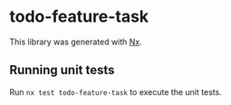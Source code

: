 # todo-feature-task

This library was generated with [Nx](https://nx.dev).

## Running unit tests

Run `nx test todo-feature-task` to execute the unit tests.
